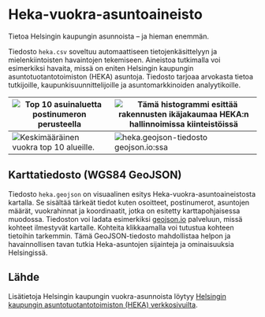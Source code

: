 # Heka-vuokra-asuntoaineisto

Tietoa Helsingin kaupungin asunnoista – ja hieman enemmän.

Tiedosto `heka.csv` soveltuu automaattiseen tietojenkäsittelyyn ja mielenkiintoisten havaintojen tekemiseen. Aineistoa tutkimalla voi esimerkiksi havaita, missä on eniten Helsingin kaupungin asuntotuotantotoimiston (HEKA) asuntoja. Tiedosto tarjoaa arvokasta tietoa tutkijoille, kaupunkisuunnittelijoille ja asuntomarkkinoiden analyytikoille.

| ![Top 10 asuinaluetta postinumeron perusteella](https://github.com/mrnilcs/helsingin-kaupungin-vuokra-asunnot/assets/46895917/bb058f33-0ace-4cf3-b6b2-96dc59c2cc7c) | ![Tämä histogrammi esittää rakennusten ikäjakaumaa HEKA:n hallinnoimissa kiinteistöissä](https://github.com/mrnilcs/helsingin-kaupungin-vuokra-asunnot/assets/46895917/a086f342-1a72-47f9-90ee-4c95cf41069a) |
| --- | --- |
| ![Keskimääräinen vuokra top 10 alueille.](https://github.com/mrnilcs/helsingin-kaupungin-vuokra-asunnot/assets/46895917/cd1e912f-7b98-40c2-90eb-6f0aff6f3f66) | ![heka.geojson-tiedosto geojson.io:ssa](https://github.com/mrnilcs/helsingin-kaupungin-vuokra-asunnot/assets/46895917/09ca96ff-0b72-45b5-be60-dd617263d885) |


## Karttatiedosto (WGS84 GeoJSON)

Tiedosto `heka.geojson` on visuaalinen esitys Heka-vuokra-asuntoaineistosta kartalla. Se sisältää tärkeät tiedot kuten osoitteet, postinumerot, asuntojen määrät, vuokrahinnat ja koordinaatit, jotka on esitetty karttapohjaisessa muodossa. Tiedoston voi ladata esimerkiksi [geojson.io](https://geojson.io/) palveluun, missä kohteet ilmestyvät kartalle. Kohteita klikkaamalla voi tutustua kohteen tietoihin tarkemmin. Tämä GeoJSON-tiedosto mahdollistaa helpon ja havainnollisen tavan tutkia Heka-asuntojen sijainteja ja ominaisuuksia Helsingissä.

## Lähde

Lisätietoja Helsingin kaupungin vuokra-asunnoista löytyy [Helsingin kaupungin asuntotuotantotoimiston (HEKA) verkkosivuilta](https://www.hekaoy.fi/kohteet/tutustu-kohteisi).
